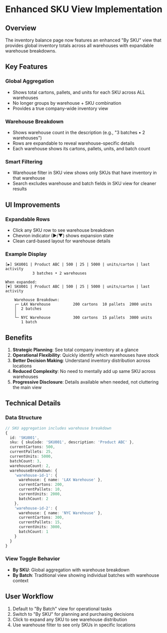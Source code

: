 # Enhanced SKU View Implementation

## Overview

The inventory balance page now features an enhanced "By SKU" view that provides global inventory totals across all warehouses with expandable warehouse breakdowns.

## Key Features

### Global Aggregation
- Shows total cartons, pallets, and units for each SKU across ALL warehouses
- No longer groups by warehouse + SKU combination
- Provides a true company-wide inventory view

### Warehouse Breakdown
- Shows warehouse count in the description (e.g., "3 batches • 2 warehouses")
- Rows are expandable to reveal warehouse-specific details
- Each warehouse shows its cartons, pallets, units, and batch count

### Smart Filtering
- Warehouse filter in SKU view shows only SKUs that have inventory in that warehouse
- Search excludes warehouse and batch fields in SKU view for cleaner results

## UI Improvements

### Expandable Rows
- Click any SKU row to see warehouse breakdown
- Chevron indicator (▶/▼) shows expansion state
- Clean card-based layout for warehouse details

### Example Display
```
[▶] SKU001 | Product ABC | 500 | 25 | 5000 | units/carton | last activity
            3 batches • 2 warehouses

When expanded:
[▼] SKU001 | Product ABC | 500 | 25 | 5000 | units/carton | last activity
    
    Warehouse Breakdown:
    ┌─ LAX Warehouse          200 cartons  10 pallets  2000 units
    │  2 batches
    │
    └─ NYC Warehouse          300 cartons  15 pallets  3000 units
       1 batch
```

## Benefits

1. **Strategic Planning**: See total company inventory at a glance
2. **Operational Flexibility**: Quickly identify which warehouses have stock
3. **Better Decision Making**: Understand inventory distribution across locations
4. **Reduced Complexity**: No need to mentally add up same SKU across warehouses
5. **Progressive Disclosure**: Details available when needed, not cluttering the main view

## Technical Details

### Data Structure
```typescript
// SKU aggregation includes warehouse breakdown
{
  id: 'SKU001',
  sku: { skuCode: 'SKU001', description: 'Product ABC' },
  currentCartons: 500,
  currentPallets: 25,
  currentUnits: 5000,
  batchCount: 3,
  warehouseCount: 2,
  warehouseBreakdown: {
    'warehouse-id-1': {
      warehouse: { name: 'LAX Warehouse' },
      currentCartons: 200,
      currentPallets: 10,
      currentUnits: 2000,
      batchCount: 2
    },
    'warehouse-id-2': {
      warehouse: { name: 'NYC Warehouse' },
      currentCartons: 300,
      currentPallets: 15,
      currentUnits: 3000,
      batchCount: 1
    }
  }
}
```

### View Toggle Behavior
- **By SKU**: Global aggregation with warehouse breakdown
- **By Batch**: Traditional view showing individual batches with warehouse context

## User Workflow

1. Default to "By Batch" view for operational tasks
2. Switch to "By SKU" for planning and purchasing decisions
3. Click to expand any SKU to see warehouse distribution
4. Use warehouse filter to see only SKUs in specific locations